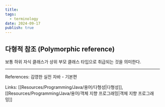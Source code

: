 ```yaml
---
title: 
tags:
  - terminology
date: 2024-09-17
publish: true
---
```

## 다형적 참조 (Polymorphic reference)
보통 하위 자식 클래스가 상위 부모 클래스 타입으로 취급되는 것을 의미한다.

---

References: 김영한 실전 자바 - 기본편

Links: [[Resources/Programming/Java/용어/다형성|다형성]], [[Resources/Programming/Java/용어/객체 지향 프로그래밍|객체 지향 프로그래밍]]